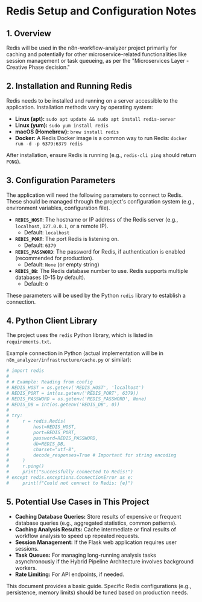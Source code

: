 # Redis Setup and Configuration Notes

## 1. Overview

Redis will be used in the n8n-workflow-analyzer project primarily for caching and potentially for other microservice-related functionalities like session management or task queueing, as per the "Microservices Layer - Creative Phase decision."

## 2. Installation and Running Redis

Redis needs to be installed and running on a server accessible to the application. Installation methods vary by operating system:

-   **Linux (apt):** `sudo apt update && sudo apt install redis-server`
-   **Linux (yum):** `sudo yum install redis`
-   **macOS (Homebrew):** `brew install redis`
-   **Docker:** A Redis Docker image is a common way to run Redis: `docker run -d -p 6379:6379 redis`

After installation, ensure Redis is running (e.g., `redis-cli ping` should return `PONG`).

## 3. Configuration Parameters

The application will need the following parameters to connect to Redis. These should be managed through the project's configuration system (e.g., environment variables, configuration file).

-   **`REDIS_HOST`**: The hostname or IP address of the Redis server (e.g., `localhost`, `127.0.0.1`, or a remote IP).
    -   Default: `localhost`
-   **`REDIS_PORT`**: The port Redis is listening on.
    -   Default: `6379`
-   **`REDIS_PASSWORD`**: The password for Redis, if authentication is enabled (recommended for production).
    -   Default: `None` (or empty string)
-   **`REDIS_DB`**: The Redis database number to use. Redis supports multiple databases (0-15 by default).
    -   Default: `0`

These parameters will be used by the Python `redis` library to establish a connection.

## 4. Python Client Library

The project uses the `redis` Python library, which is listed in `requirements.txt`.

Example connection in Python (actual implementation will be in `n8n_analyzer/infrastructure/cache.py` or similar):

```python
# import redis
#
# # Example: Reading from config
# REDIS_HOST = os.getenv('REDIS_HOST', 'localhost')
# REDIS_PORT = int(os.getenv('REDIS_PORT', 6379))
# REDIS_PASSWORD = os.getenv('REDIS_PASSWORD', None)
# REDIS_DB = int(os.getenv('REDIS_DB', 0))
#
# try:
#     r = redis.Redis(
#         host=REDIS_HOST,
#         port=REDIS_PORT,
#         password=REDIS_PASSWORD,
#         db=REDIS_DB,
#         charset="utf-8",
#         decode_responses=True # Important for string encoding
#     )
#     r.ping()
#     print("Successfully connected to Redis!")
# except redis.exceptions.ConnectionError as e:
#     print(f"Could not connect to Redis: {e}")
```

## 5. Potential Use Cases in This Project

-   **Caching Database Queries:** Store results of expensive or frequent database queries (e.g., aggregated statistics, common patterns).
-   **Caching Analysis Results:** Cache intermediate or final results of workflow analysis to speed up repeated requests.
-   **Session Management:** If the Flask web application requires user sessions.
-   **Task Queues:** For managing long-running analysis tasks asynchronously if the Hybrid Pipeline Architecture involves background workers.
-   **Rate Limiting:** For API endpoints, if needed.

This document provides a basic guide. Specific Redis configurations (e.g., persistence, memory limits) should be tuned based on production needs.
